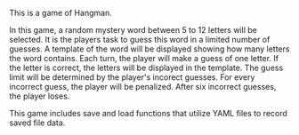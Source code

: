 This is a game of Hangman.

In this game, a random mystery word between 5 to 12 letters will be selected. It is the players task to guess this word in a limited number of guesses. A template of the word will be displayed showing how many letters the word contains. Each turn, the player will make a guess of one letter. If the letter is correct, the letters will be displayed in the template. The guess limit will be determined by the player's incorect guesses. For every incorrect guess, the player will be penalized. After six incorrect guesses, the player loses.

This game includes save and load functions that utilize YAML files to record saved file data.